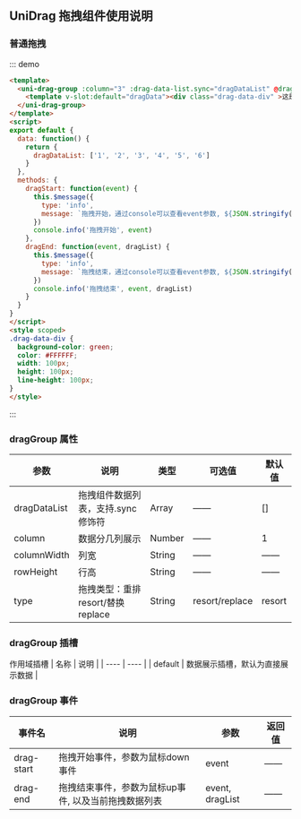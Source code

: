## UniDrag 拖拽组件使用说明
### 普通拖拽
::: demo
```html
<template>
  <uni-drag-group :column="3" :drag-data-list.sync="dragDataList" @drag-start="dragStart" @drag-end="dragEnd">
    <template v-slot:default="dragData"><div class="drag-data-div" >这是{{ dragData.data }}数据</div></template>
  </uni-drag-group>
</template>
<script>
export default {
  data: function() {
    return {
      dragDataList: ['1', '2', '3', '4', '5', '6']
    }
  },
  methods: {
    dragStart: function(event) {
      this.$message({
        type: 'info',
        message: `拖拽开始，通过console可以查看event参数, ${JSON.stringify(event)}`
      })
      console.info('拖拽开始', event)
    },
    dragEnd: function(event, dragList) {
      this.$message({
        type: 'info',
        message: `拖拽结束，通过console可以查看event参数, ${JSON.stringify(event)}, ${dragList}`
      })
      console.info('拖拽结束', event, dragList)
    }
  }
}
</script>
<style scoped>
.drag-data-div {
  background-color: green;
  color: #FFFFFF;
  width: 100px;
  height: 100px;
  line-height: 100px;
}
</style>
```
:::

### dragGroup 属性
| 参数 | 说明 | 类型 | 可选值 | 默认值 |
| ---- | ---- | ---- | ---- | ---- |
| dragDataList | 拖拽组件数据列表，支持.sync修饰符 | Array | —— | [] |
| column | 数据分几列展示 | Number | —— | 1 |
| columnWidth | 列宽 | String | —— | —— |
| rowHeight | 行高 | String | —— | —— |
| type | 拖拽类型：重排resort/替换replace | String | resort/replace | resort |

### dragGroup 插槽
作用域插槽
| 名称 | 说明 |
| ---- | ---- |
| default | 数据展示插槽，默认为直接展示数据 |

### dragGroup 事件
| 事件名 | 说明 | 参数 | 返回值 |
| ---- | ---- | ---- | ---- |
| drag-start | 拖拽开始事件，参数为鼠标down事件 | event | —— |
| drag-end | 拖拽结束事件，参数为鼠标up事件, 以及当前拖拽数据列表 | event, dragList | —— |

